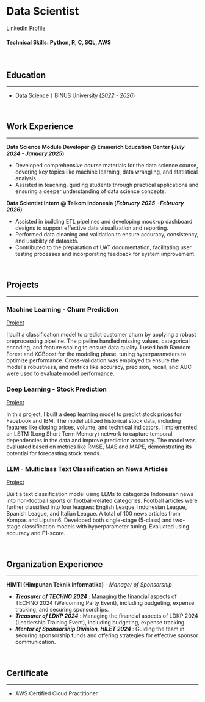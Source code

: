 # Data Scientist

[LinkedIn Profile](http://linkedin.com/in/jessica-berliani)
#### Technical Skills: Python, R, C, SQL, AWS
<br>

## Education
---
- Data Science     `|`     BINUS University (_2022 - 2026_)

<br>

## Work Experience
---
**Data Science Module Developer @ Emmerich Education Center (_July 2024 - January 2025_)**
- Developed comprehensive course materials for the data science course, covering key topics like machine learning, data wrangling, and statistical analysis.
- Assisted in teaching, guiding students through practical applications and ensuring a deeper understanding of data science concepts.

**Data Scientist Intern @ Telkom Indonesia (_February 2025 - February 2026_)**
- Assisted in building ETL pipelines and developing mock-up dashboard designs to support effective data visualization and reporting.
- Performed data cleaning and validation to ensure accuracy, consistency, and usability of datasets.
- Contributed to the preparation of UAT documentation, facilitating user testing processes and incorporating feedback for system improvement.

<br>

## Projects
---
### Machine Learning - Churn Prediction
[Project](https://github.com/jsscb/machine-learning)

I built a classification model to predict customer churn by applying a robust preprocessing pipeline. The pipeline handled missing values, categorical encoding, and feature scaling to ensure data quality. I used both Random Forest and XGBoost for the modeling phase, tuning hyperparameters to optimize performance. Cross-validation was employed to ensure the model's robustness, and metrics like accuracy, precision, recall, and AUC were used to evaluate model performance.


### Deep Learning - Stock Prediction
[Project](https://github.com/jsscb/deep-learning)

In this project, I built a deep learning model to predict stock prices for Facebook and IBM. The model utilized historical stock data, including features like closing prices, volume, and technical indicators. I implemented an LSTM (Long Short-Term Memory) network to capture temporal dependencies in the data and improve prediction accuracy. The model was evaluated based on metrics like RMSE, MAE and MAPE, demonstrating its potential for forecasting stock trends.

### LLM - Multiclass Text Classification on News Articles
[Project](https://github.com/jsscb/LLM-classification)

Built a text classification model using LLMs to categorize Indonesian news into non-football sports or football-related categories. Football articles were further classified into four leagues: English League, Indonesian League, Spanish League, and Italian League. A total of 100 news articles from Kompas and Liputan6. Developed both single-stage (5-class) and two-stage classification models with hyperparameter tuning. Evaluated using accuracy and F1-score.

<br>

## Organization Experience
---
**HIMTI (Himpunan Teknik Informatika)** - _Manager of Sponsorship_ 
- **_Treasurer of TECHNO 2024_** :
  Managing the financial aspects of TECHNO 2024 (Welcoming Party Event), including budgeting, expense tracking, and securing sponsorships.
- **_Treasurer of LDKP 2024_** :
  Managing the financial aspects of LDKP 2024 (Leadership Training Event), including budgeting, expense tracking.
- **_Mentor of Sponsorship Division, HILET 2024_** :
  Guiding the team in securing sponsorship funds and offering strategies for effective sponsor communication.

<br>

## Certificate
---
- AWS Certified Cloud Practitioner
